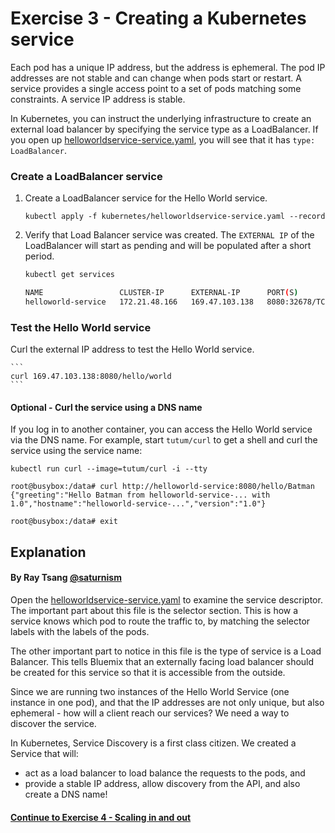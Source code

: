 # Exercise 3 - Creating a Kubernetes service

Each pod has a unique IP address, but the address is ephemeral. The pod IP addresses are not stable and can change when pods start or restart. A service provides a single access point to a set of pods matching some constraints. A service IP address is stable.

In Kubernetes, you can instruct the underlying infrastructure to create an external load balancer by specifying the service type as a LoadBalancer. If you open up [helloworldservice-service.yaml](helloworldservice-service.yaml), you will see that it has `type: LoadBalancer`.

### Create a LoadBalancer service

1. Create a LoadBalancer service for the Hello World service.

    ```
    kubectl apply -f kubernetes/helloworldservice-service.yaml --record
    ```

2. Verify that Load Balancer service was created. The `EXTERNAL IP` of the LoadBalancer will start as pending and will be populated after a short period.

    ```bash
    kubectl get services
    
    NAME                 CLUSTER-IP      EXTERNAL-IP      PORT(S)          AGE
    helloworld-service   172.21.48.166   169.47.103.138   8080:32678/TCP   1m
    ```

### Test the Hello World service

Curl the external IP address to test the Hello World service.

    ```
    curl 169.47.103.138:8080/hello/world
    ```

#### Optional - Curl the service using a DNS name

If you log in to another container, you can access the Hello World service via the DNS name. For example, start `tutum/curl` to get a shell and curl the service using the service name:

```
kubectl run curl --image=tutum/curl -i --tty

root@busybox:/data# curl http://helloworld-service:8080/hello/Batman
{"greeting":"Hello Batman from helloworld-service-... with 1.0","hostname":"helloworld-service-...","version":"1.0"}

root@busybox:/data# exit
```

## Explanation
#### By Ray Tsang [@saturnism](https://twitter.com/saturnism)

Open the [helloworldservice-service.yaml](helloworldservice-service.yaml) to examine the service descriptor. The important part about this file is the selector section. This is how a service knows which pod to route the traffic to, by matching the selector labels with the labels of the pods.

The other important part to notice in this file is the type of service is a Load Balancer.  This tells Bluemix that an externally facing load balancer should be created for this service so that it is accessible from the outside.

Since we are running two instances of the Hello World Service (one instance in one pod), and that the IP addresses are not only unique, but also ephemeral - how will a client reach our services? We need a way to discover the service.

In Kubernetes, Service Discovery is a first class citizen. We created a Service that will:
- act as a load balancer to load balance the requests to the pods, and
- provide a stable IP address, allow discovery from the API, and also create a DNS name!

#### [Continue to Exercise 4 - Scaling in and out](../exercise-4/README.md)
